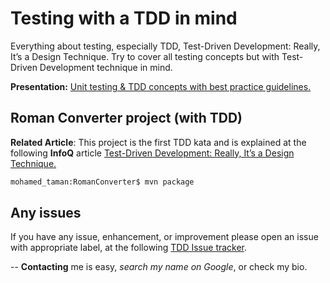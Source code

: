 # Testing with a TDD in mind
Everything about testing, especially TDD, Test-Driven Development: Really, It’s a Design Technique. Try to cover all testing concepts but with Test-Driven Development technique in mind.

**Presentation:** [Unit testing & TDD concepts with best practice guidelines.](https://www.slideshare.net/tamanm/unit-testing-tdd-concepts-with-best-practice-guidelines)

## Roman Converter project (with TDD)
**Related Article**: This project is the first TDD kata and is explained at the following **InfoQ** article [Test-Driven Development: Really, It’s a Design Technique.](https://www.infoq.com/articles/test-driven-design-java)
```bash 
mohamed_taman:RomanConverter$ mvn package
```
## Any issues
If you have any issue, enhancement, or improvement please open an issue with appropriate label, at the following [TDD Issue tracker](https://github.com/mohamed-taman/TDD/issues).

-- **Contacting** me is easy, *search my name on Google*, or check my bio.
